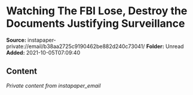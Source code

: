 # Watching The FBI Lose, Destroy the Documents Justifying Surveillance

**Source:** instapaper-private://email/b38aa2725c9190462be882d240c73041/
**Folder:** Unread
**Added:** 2021-10-05T07:09:40




## Content
*Private content from instapaper_email*
